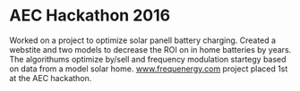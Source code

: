# AEC Hackathon 2016
Worked on a project to optimize solar panell battery charging. Created a webstite and two models to decrease the ROI on in home batteries by years. The algorithums optimize by/sell and frequency modulation startegy based on data from a model solar home. www.frequenergy.com project placed 1st at the AEC hackathon. 

